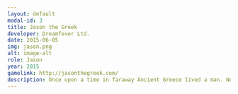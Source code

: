 ```yaml
---
layout: default
modal-id: 3
title: Jason the Greek
developer: Dreamfever Ltd.
date: 2015-06-05
img: jason.png
alt: image-alt
role: Jason
year: 2015
gamelink: http://jasonthegreek.com/
description: Once upon a time in faraway Ancient Greece lived a man. No – a Lion Man– a near Demi-God who went by the name… of Jason. Denied his kingdom by the mad King Pelias, he and his mighty crew will sail the seven seas in search of the Golden Fleece aboard the legendary vessel – The Argo.
---
```

